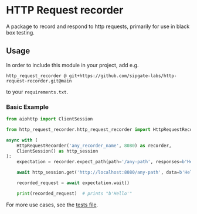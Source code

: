 # HTTP Request recorder

A package to record and respond to http requests, primarily for use in black box testing.

## Usage
In order to include this module in your project, add e.g.

`http_request_recorder @ git+https://github.com/sipgate-labs/http-request-recorder.git@main`

to your `requirements.txt`.

### Basic Example

```python
from aiohttp import ClientSession

from http_request_recorder.http_request_recorder import HttpRequestRecorder

async with (
    HttpRequestRecorder('any_recorder_name', 8080) as recorder,
    ClientSession() as http_session
):
    expectation = recorder.expect_path(path='/any-path', responses=b'Hello back from recorder')

    await http_session.get('http://localhost:8080/any-path', data=b'Hello')

    recorded_request = await expectation.wait()

    print(recorded_request)  # prints "b'Hello'"
```

For more use cases, see the [tests file](./tests/test_http_request_recorder.py).
